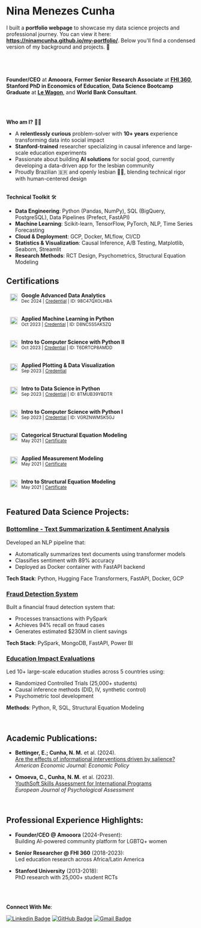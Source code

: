 # **Nina Menezes Cunha**

I built a **portfolio webpage** to showcase my data science projects and professional journey. You can view it here: **https://ninamcunha.github.io/my-portfolio/**. Below you'll find a condensed version of my background and projects. 🌟

#


<br>

**Founder/CEO** at **Amooora**, **Former Senior Research Associate** at **[FHI 360](https://www.fhi360.org/)**, **Stanford PhD in Economics of Education**, **Data Science Bootcamp Graduate** at **[Le Wagon](https://www.lewagon.com/data-science-course)**, and **World Bank Consultant**.

<br>
<br>

<strong>Who am I?</strong> 👩‍💻

* A **relentlessly curious** problem-solver with **10+ years** experience transforming data into social impact
* **Stanford-trained** researcher specializing in causal inference and large-scale education experiments
* Passionate about building **AI solutions** for social good, currently developing a data-driven app for the lesbian community
* Proudly Brazilian 🇧🇷 and openly lesbian 🏳️‍🌈, blending technical rigor with human-centered design

<br>
<strong>Technical Toolkit</strong> 🛠️

* **Data Engineering**: Python (Pandas, NumPy), SQL (BigQuery, PostgreSQL), Data Pipelines (Prefect, FastAPI)
* **Machine Learning**: Scikit-learn, TensorFlow, PyTorch, NLP, Time Series Forecasting
* **Cloud & Deployment**: GCP, Docker, MLflow, CI/CD
* **Statistics & Visualization**: Causal Inference, A/B Testing, Matplotlib, Seaborn, Streamlit
* **Research Methods**: RCT Design, Psychometrics, Structural Equation Modeling

## Certifications

<img src="https://ninamcunha.github.io/my-portfolio/images/icon_google.png" width="20" align="left" hspace="10" vspace="4"> **Google Advanced Data Analytics**  
<small>Dec 2024 | [Credential](https://www.coursera.org/account/accomplishments/professional-cert/98C47QXOLHBA) | ID: 98C47QXOLHBA</small>  
<br clear="left">

<img src="https://ninamcunha.github.io/my-portfolio/images/icon_michigan.jpeg" width="20" align="left" hspace="10" vspace="4"> **Applied Machine Learning in Python**  
<small>Oct 2023 | [Credential](https://www.coursera.org/account/accomplishments/certificate/D8NC5S5AK5ZQ) | ID: D8NC5S5AK5ZQ</small>  
<br clear="left">

<img src="https://ninamcunha.github.io/my-portfolio/images/icon_usp.png" width="20" align="left" hspace="10" vspace="4"> **Intro to Computer Science with Python II**  
<small>Oct 2023 | [Credential](https://www.coursera.org/account/accomplishments/certificate/T6DRTCP8AMDD) | ID: T6DRTCP8AMDD</small>  
<br clear="left">

<img src="https://ninamcunha.github.io/my-portfolio/images/icon_michigan.jpeg" width="20" align="left" hspace="10" vspace="4"> **Applied Plotting & Data Visualization**  
<small>Sep 2023 | [Credential](https://www.coursera.org/account/accomplishments/certificate/D8NC5S5AK5ZQ)</small>  
<br clear="left">

<img src="https://ninamcunha.github.io/my-portfolio/images/icon_michigan.jpeg" width="20" align="left" hspace="10" vspace="4"> **Intro to Data Science in Python**  
<small>Sep 2023 | [Credential](https://www.coursera.org/account/accomplishments/certificate/8TMUB39YBDTR) | ID: 8TMUB39YBDTR</small>  
<br clear="left">

<img src="https://ninamcunha.github.io/my-portfolio/images/icon_usp.png" width="20" align="left" hspace="10" vspace="4"> **Intro to Computer Science with Python I**  
<small>Sep 2023 | [Credential](https://www.coursera.org/account/accomplishments/certificate/VGRZNWMSK5GJ) | ID: VGRZNWMSK5GJ</small>  
<br clear="left">

<img src="https://ninamcunha.github.io/my-portfolio/images/icon_stat_hor.jpeg" width="20" align="left" hspace="10" vspace="4"> **Categorical Structural Equation Modeling**  
<small>May 2021 | [Certificate](https://drive.google.com/file/d/1tev7DsQGcU9_jaF0KPXPAg_K6D-OPXMA/view)</small>  
<br clear="left">

<img src="https://ninamcunha.github.io/my-portfolio/images/icon_center_stat.png" width="20" align="left" hspace="10" vspace="4"> **Applied Measurement Modeling**  
<small>May 2021 | [Certificate](https://drive.google.com/file/d/1NB7Hsdr4bNtIxigfkhuXU_UnwPNA_dQr/view)</small>  
<br clear="left">

<img src="https://ninamcunha.github.io/my-portfolio/images/icon_center_stat.png" width="20" align="left" hspace="10" vspace="4"> **Intro to Structural Equation Modeling**  
<small>May 2021 | [Certificate](https://drive.google.com/file/d/1QUBa6TssribUi5-y5ALdSHd6uqOgmjg3/view)</small>  
<br clear="left">


## Featured Data Science Projects:

### [Bottomline - Text Summarization & Sentiment Analysis](https://github.com/ds-gustavo-cunha/Bottomline-Project)
Developed an NLP pipeline that:
- Automatically summarizes text documents using transformer models
- Classifies sentiment with 89% accuracy
- Deployed as Docker container with FastAPI backend

**Tech Stack**: Python, Hugging Face Transformers, FastAPI, Docker, GCP

### [Fraud Detection System](https://github.com/ds-gustavo-cunha/Fraud-Detection)
Built a financial fraud detection system that:
- Processes transactions with PySpark
- Achieves 94% recall on fraud cases
- Generates estimated $230M in client savings

**Tech Stack**: PySpark, MongoDB, FastAPI, Power BI

### [Education Impact Evaluations](https://github.com/ninamcunha/education-impact)
Led 10+ large-scale education studies across 5 countries using:
- Randomized Controlled Trials (25,000+ students)
- Causal inference methods (DID, IV, synthetic control)
- Psychometric tool development

**Methods**: Python, R, SQL, Structural Equation Modeling

<br>

## Academic Publications:

- **Bettinger, E.; Cunha, N. M.** et al. (2024).  
  [Are the effects of informational interventions driven by salience?](https://papers.ssrn.com/sol3/papers.cfm?abstract_id=3644124)  
  *American Economic Journal: Economic Policy*

- **Omoeva, C., Cunha, N. M.** et al. (2023).  
  [YouthSoft Skills Assessment for International Programs](https://econtent.hogrefe.com/doi/10.1027/1015-5759/a000770)  
  *European Journal of Psychological Assessment*

<br>

## Professional Experience Highlights:

- **Founder/CEO @ Amooora** (2024-Present):  
  Building AI-powered community platform for LGBTQ+ women

- **Senior Researcher @ FHI 360** (2018-2023):  
  Led education research across Africa/Latin America

- **Stanford University** (2013-2018):  
  PhD research with 25,000+ student RCTs

<br>
<br>

<strong>Connect With Me</strong>:

[![Linkedin Badge](https://img.shields.io/badge/-LinkedIn-0077B5?style=for-the-badge&logo=Linkedin&logoColor=white)](https://www.linkedin.com/in/nina-menezes-cunha/)
[![GitHub Badge](https://img.shields.io/badge/-GitHub-181717?style=for-the-badge&logo=GitHub&logoColor=white)](https://github.com/ninamcunha)
[![Gmail Badge](https://img.shields.io/badge/-Gmail-D14836?style=for-the-badge&logo=Gmail&logoColor=white)](mailto:ninamcunha@gmail.com)

<br>

